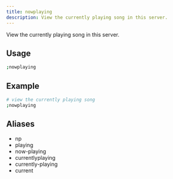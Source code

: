```yaml
---
title: nowplaying
description: View the currently playing song in this server.
---
```


View the currently playing song in this server.

## Usage

```sh
;nowplaying
```

## Example

```sh
# view the currently playing song
;nowplaying
```

## Aliases

- np
- playing
- now-playing
- currentlyplaying
- currently-playing
- current
